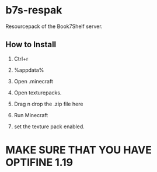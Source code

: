 # b7s-respak
Resourcepack of the Book7Shelf server.
## How to Install

1. Ctrl+r

2. %appdata%

3. Open .minecraft

4. Open texturepacks.

5. Drag n drop the .zip file here

6. Run Minecraft

7. set the texture pack enabled.

# **MAKE SURE THAT YOU HAVE OPTIFINE 1.19**
